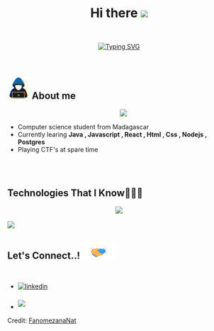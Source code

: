 
<h1 align="center"><b>Hi there </b><img src="https://media.giphy.com/media/hvRJCLFzcasrR4ia7z/giphy.gif" width="35"></h1>

<br>


<p align="center">
  <a href="https://git.io/typing-svg"><img src="https://readme-typing-svg.demolab.com?font=poppins&size=25&duration=3500&pause=500&color=47BBDA&center=true&vCenter=true&width=435&lines=i'm+Fanomezana+Nathana%C3%ABl" alt="Typing SVG" /></a>
</p>
<br>
	
## <picture><img src = "https://github.com/0xAbdulKhalid/0xAbdulKhalid/raw/main/assets/mdImages/about_me.gif" width = 50px></picture> **About me**

<picture> <img align="right" src="https://github.com/7oSkaaa/7oSkaaa/blob/main/Images/Right_Side.gif?raw=true" width = 250px></picture>




<br>

- Computer science student from Madagascar
- Currently learing  **Java , Javascript , React , Html , Css , Nodejs , Postgres**
- Playing CTF's at spare time


<br><br>

## Technologies That I Know👨🏻‍💻

<p align="center">
  <a href="https://skillicons.dev">
    <img src="https://skillicons.dev/icons?i=git,bootstrap,css,discord,github,html,java,js,linux,md,postgres,vscode&perline=15" />
  </a>
</p>

<img src="https://user-images.githubusercontent.com/73097560/115834477-dbab4500-a447-11eb-908a-139a6edaec5c.gif">


## <b> Let's Connect..!</b><img src="https://github.com/0xAbdulKhalid/0xAbdulKhalid/raw/main/assets/mdImages/handshake.gif" width ="80">
<br>
<div align='left'>

<ul>

<li>
<a href="https://www.linkedin.com/in/nathana%C3%ABl-fanomezana-andriamihaja-062a51269/" target="_blank">
<img src="https://img.shields.io/badge/linkedin:  Fanomezana Nathanaël-%2300acee.svg?color=405DE6&style=for-the-badge&logo=linkedin&logoColor=white" alt=linkedin style="margin-bottom: 5px;"/>
</a>
</li>

<br>

<li>
<a href="mailto:hei.fanomezana.2@gmail.com" target="_blank">
<img src="https://img.shields.io/badge/gmail:  fanomezana Nathanaël-%23EA4335.svg?style=for-the-badge&logo=gmail&logoColor=white" t=mail style="margin-bottom: 5px;" />
</a>
</li>
	
</ul>
</div>


Credit: [FanomezanaNat](https://github.com/FanomezanaNat)

